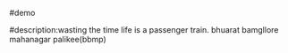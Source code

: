 #demo

#description:wasting the time life is a passenger train.
bhuarat bamgllore mahanagar palikee(bbmp)
